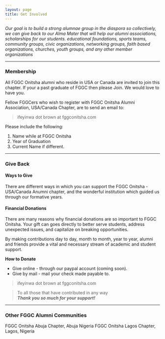 ```yaml
---
layout: page
title: Get Involved
---
```


*Our goal is to build a strong alumnae group in the diaspora so collectively, we can give back to our Alma Mater that will help our alumni associations, scholarships for our students. educational foundations, sports teams, community groups, civic organizations, networking groups, faith based organizations, churches, youth groups, and any other member organizations*

-----
### Membership

All FGGC Onitsha alumni who reside in USA or Canada are invited to join this chapter.
If your a past graduate of FGGC then please Join. We would love to have you.

Fellow FGGCers who wish to register with FGGC Onitsha Alumni Association, USA/Canada Chapter, are to send an email to:

> ifeyinwa dot brown at fggconitsha.com

Please include the following:

1. Name while at FGGC Onitsha
2. Year of Graduation
3. Current Name if different.


----
### Give Back
#### Ways to Give
There are different ways in which you can support the FGGC Onitsha - USA/Canada Anumni chapter, and the wonderful institution which guided us through our formative years.

#### Financial Donations
There are many reasons why financial donations are so important to FGGC Onitsha. Your gift can goes directly to better serve students, address unexpected issues, and capitalize on breaking opportunities.

By making contributions day to day, month to month, year to year, alumni and friends provide a vital and necessary stream of academic and student support.

**How to Donate**

* Give online - through our paypal account (coming soon).  
* Give by mail - mail your check made payable to.

> ifeyinwa dot brown at fggconitsha.com

> To all those that have contributed in any way  
**_Thank you so much for your support!_**


----
### Other FGGC Alumni Communities
FGGC Onitsha Abuja Chapter, Abuja Nigeria
FGGC Onitsha Lagos Chapter, Lagos, Nigeria
